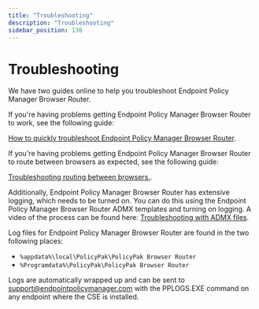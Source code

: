 ```yaml
---
title: "Troubleshooting"
description: "Troubleshooting"
sidebar_position: 130
---
```


# Troubleshooting

We have two guides online to help you troubleshoot Endpoint Policy Manager Browser Router.

If you're having problems getting Endpoint Policy Manager Browser Router to work, see the following
guide:

[How to quickly troubleshoot Endpoint Policy Manager Browser Router](/docs/endpointpolicymanager/knowledgebase/browserrouter/knowledgebase/troubleshooting/quick.md).

If you're having problems getting Endpoint Policy Manager Browser Router to route between browsers
as expected, see the following guide:

[Troubleshooting routing between browsers.](/docs/endpointpolicymanager/knowledgebase/browserrouter/knowledgebase/troubleshooting/betweenbrowsers.md).

Additionally, Endpoint Policy Manager Browser Router has extensive logging, which needs to be turned
on. You can do this using the Endpoint Policy Manager Browser Router ADMX templates and turning on
logging. A video of the process can be found here:
[Troubleshooting with ADMX files](/docs/endpointpolicymanager/knowledgebase/gettingstarted/videolearningcenter/troubleshooting/admxfiles.md).

Log files for Endpoint Policy Manager Browser Router are found in the two following places:

- `%appdata%\local\PolicyPak\PolicyPak Browser Router`
- `%Programdata%\PolicyPak\PolicyPak Browser Router`

Logs are automatically wrapped up and can be sent to
[support@endpointpolicymanager.com](https://docs.microsoft.com/en-us/internet-explorer/ie11-deploy-guide/what-is-enterprise-mode)
with the PPLOGS.EXE command on any endpoint where the CSE is installed.
